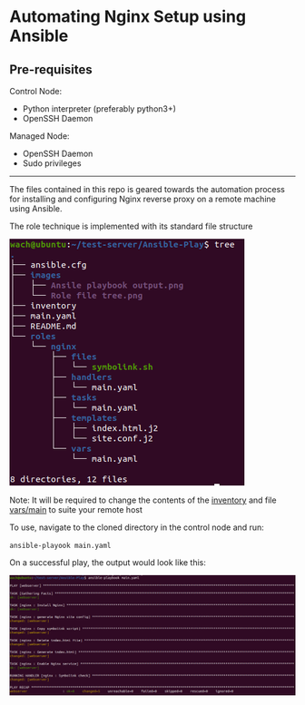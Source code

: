 # Automating Nginx Setup using Ansible

Pre-requisites
---
Control Node:
* Python interpreter (preferably python3+)
* OpenSSH Daemon

Managed Node:
* OpenSSH Daemon
* Sudo privileges
---

The files contained in this repo is geared towards the automation process for installing and configuring Nginx reverse proxy on a remote machine using Ansible.

The role technique is implemented with its standard file structure

![Nginx role file tree](https://github.com/Wach-E/Ansible-Play/blob/main/images/Role%20file%20tree.png)


Note: It will be required to change the contents of the [inventory](https://github.com/Wach-E/Ansible-Play/blob/main/inventory) and  file [vars/main](https://github.com/Wach-E/Ansible-Play/blob/main/roles/nginx/vars/main.yaml) to suite your remote host

To use, navigate to the cloned directory in the control node and run:

`ansible-playook main.yaml`

On a successful play, the output would look like this:

![Ansible playbook output](https://github.com/Wach-E/Ansible-Play/blob/main/images/Ansile%20playbook%20output.png)
